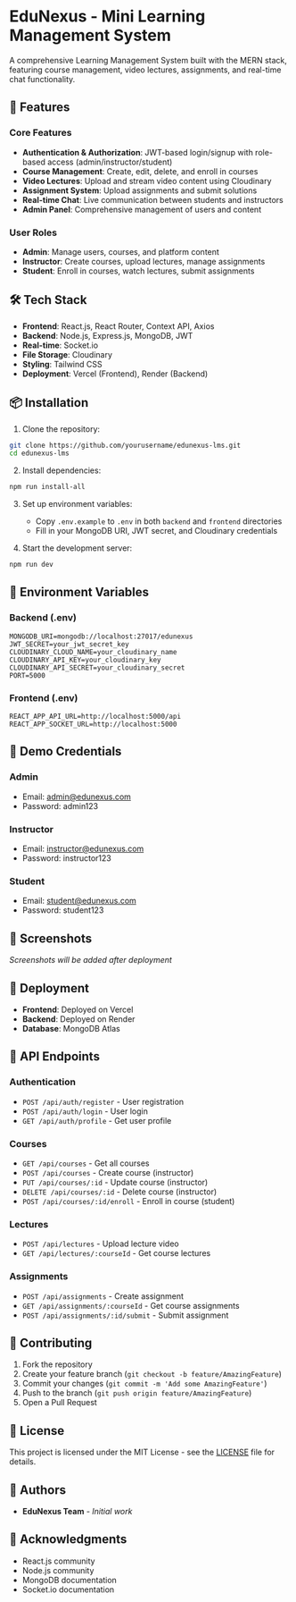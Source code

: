 # EduNexus - Mini Learning Management System

A comprehensive Learning Management System built with the MERN stack, featuring course management, video lectures, assignments, and real-time chat functionality.

## 🚀 Features

### Core Features
- **Authentication & Authorization**: JWT-based login/signup with role-based access (admin/instructor/student)
- **Course Management**: Create, edit, delete, and enroll in courses
- **Video Lectures**: Upload and stream video content using Cloudinary
- **Assignment System**: Upload assignments and submit solutions
- **Real-time Chat**: Live communication between students and instructors
- **Admin Panel**: Comprehensive management of users and content

### User Roles
- **Admin**: Manage users, courses, and platform content
- **Instructor**: Create courses, upload lectures, manage assignments
- **Student**: Enroll in courses, watch lectures, submit assignments

## 🛠️ Tech Stack

- **Frontend**: React.js, React Router, Context API, Axios
- **Backend**: Node.js, Express.js, MongoDB, JWT
- **Real-time**: Socket.io
- **File Storage**: Cloudinary
- **Styling**: Tailwind CSS
- **Deployment**: Vercel (Frontend), Render (Backend)

## 📦 Installation

1. Clone the repository:
```bash
git clone https://github.com/yourusername/edunexus-lms.git
cd edunexus-lms
```

2. Install dependencies:
```bash
npm run install-all
```

3. Set up environment variables:
   - Copy `.env.example` to `.env` in both `backend` and `frontend` directories
   - Fill in your MongoDB URI, JWT secret, and Cloudinary credentials

4. Start the development server:
```bash
npm run dev
```

## 🔧 Environment Variables

### Backend (.env)
```
MONGODB_URI=mongodb://localhost:27017/edunexus
JWT_SECRET=your_jwt_secret_key
CLOUDINARY_CLOUD_NAME=your_cloudinary_name
CLOUDINARY_API_KEY=your_cloudinary_key
CLOUDINARY_API_SECRET=your_cloudinary_secret
PORT=5000
```

### Frontend (.env)
```
REACT_APP_API_URL=http://localhost:5000/api
REACT_APP_SOCKET_URL=http://localhost:5000
```

## 🎯 Demo Credentials

### Admin
- Email: admin@edunexus.com
- Password: admin123

### Instructor
- Email: instructor@edunexus.com
- Password: instructor123

### Student
- Email: student@edunexus.com
- Password: student123

## 📱 Screenshots

*Screenshots will be added after deployment*

## 🚀 Deployment

- **Frontend**: Deployed on Vercel
- **Backend**: Deployed on Render
- **Database**: MongoDB Atlas

## 📝 API Endpoints

### Authentication
- `POST /api/auth/register` - User registration
- `POST /api/auth/login` - User login
- `GET /api/auth/profile` - Get user profile

### Courses
- `GET /api/courses` - Get all courses
- `POST /api/courses` - Create course (instructor)
- `PUT /api/courses/:id` - Update course (instructor)
- `DELETE /api/courses/:id` - Delete course (instructor)
- `POST /api/courses/:id/enroll` - Enroll in course (student)

### Lectures
- `POST /api/lectures` - Upload lecture video
- `GET /api/lectures/:courseId` - Get course lectures

### Assignments
- `POST /api/assignments` - Create assignment
- `GET /api/assignments/:courseId` - Get course assignments
- `POST /api/assignments/:id/submit` - Submit assignment

## 🤝 Contributing

1. Fork the repository
2. Create your feature branch (`git checkout -b feature/AmazingFeature`)
3. Commit your changes (`git commit -m 'Add some AmazingFeature'`)
4. Push to the branch (`git push origin feature/AmazingFeature`)
5. Open a Pull Request

## 📄 License

This project is licensed under the MIT License - see the [LICENSE](LICENSE) file for details.

## 👥 Authors

- **EduNexus Team** - *Initial work*

## 🙏 Acknowledgments

- React.js community
- Node.js community
- MongoDB documentation
- Socket.io documentation

